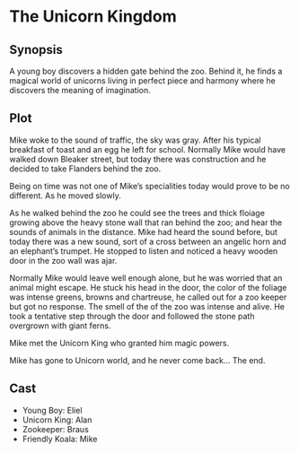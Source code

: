 # The Unicorn Kingdom

## Synopsis

A young boy discovers a hidden gate behind the zoo.
Behind it, he finds a magical world of unicorns living in perfect piece and harmony where he discovers the meaning of imagination.

## Plot

Mike woke to the sound of traffic, the sky was gray.
After his typical breakfast of toast and an egg he left for school.
Normally Mike would have walked down Bleaker street, but today there was construction and he decided to take Flanders behind the zoo.

Being on time was not one of Mike’s specialities today would prove to be no different.
As he moved slowly.

As he walked behind the zoo he could see the trees and thick floiage growing above the heavy stone wall that ran behind the zoo; and hear the sounds of animals in the distance.
Mike had heard the sound before, but today there was a new sound, sort of a cross between an angelic horn and an elephant’s trumpet.
He stopped to listen and noticed a heavy wooden door in the zoo wall was ajar.

Normally Mike would leave well enough alone, but he was worried that an animal might escape.
He stuck his head in the door, the color of the foliage was intense greens, browns and chartreuse, he called out for a zoo keeper but got no response.
The smell of the of the zoo was intense and alive.
He took a tentative step through the door and followed the stone path overgrown with giant ferns.

Mike met the Unicorn King who granted him magic powers.

Mike has gone to Unicorn world, and he never come back...
The end.

## Cast

* Young Boy: Eliel
* Unicorn King: Alan
* Zookeeper: Braus
* Friendly Koala: Mike
